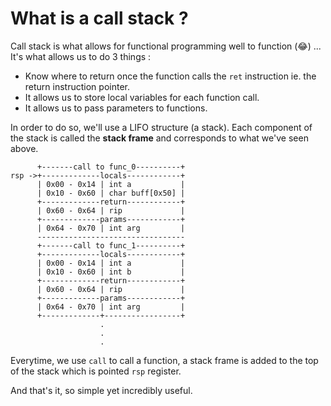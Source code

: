 # What is a call stack ?

Call stack is what allows for functional programming well to function (😂) ...
It's what allows us to do 3 things :
- Know where to return once the function calls the `ret` instruction ie. the return instruction pointer.
- It allows us to store local variables for each function call.
- It allows us to pass parameters to functions.

In order to do so, we'll use a LIFO structure (a stack). Each component of the stack is called the **stack frame** and corresponds to what we've seen above.
```text
      +-------call to func_0----------+
rsp ->+-------------locals------------+
      | 0x00 - 0x14 | int a           |
      | 0x10 - 0x60 | char buff[0x50] |
      +-------------return------------+
      | 0x60 - 0x64 | rip             |
      +-------------params------------+
      | 0x64 - 0x70 | int arg         |
      ---------------------------------
      +-------call to func_1----------+
      +-------------locals------------+
      | 0x00 - 0x14 | int a           |
      | 0x10 - 0x60 | int b           |
      +-------------return------------+
      | 0x60 - 0x64 | rip             |
      +-------------params------------+
      | 0x64 - 0x70 | int arg         |
      +-------------+-----------------+
                    .
                    .
                    .
```

Everytime, we use `call` to call a function, a stack frame is added to the top of the stack which is pointed `rsp` register.

And that's it, so simple yet incredibly useful.